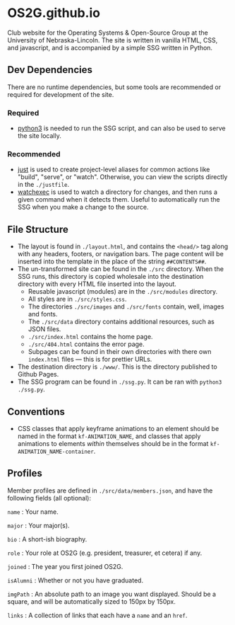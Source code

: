 # OS2G.github.io

Club website for the Operating Systems & Open-Source Group at the University of
Nebraska-Lincoln.  The site is written in vanilla HTML, CSS, and javascript,
and is accompanied by a simple SSG written in Python.

## Dev Dependencies

There are no runtime dependencies, but some tools are recommended or required
for development of the site.

### Required

- [python3](https://www.python.org/) is needed to run the SSG script, and can
  also be used to serve the site locally.

### Recommended

- [just](https://github.com/casey/just) is used to create project-level
  aliases for common actions like "build", "serve", or "watch".  Otherwise,
  you can view the scripts directly in the `./justfile`.
- [watchexec](https://github.com/watchexec/watchexec) is used to watch a
  directory for changes, and then runs a given command when it detects them.
  Useful to automatically run the SSG when you make a change to the source.

## File Structure

- The layout is found in `./layout.html`, and contains the `<head/>` tag along
  with any headers, footers, or navigation bars.  The page content will be
  inserted into the template in the place of the string `##CONTENTS##`.
- The un-transformed site can be found in the `./src` directory.  When the SSG
  runs, this directory is copied wholesale into the destination directory with
  every HTML file inserted into the layout.
  - Reusable javascript (modules) are in the `./src/modules` directory.
  - All styles are in `./src/styles.css`.
  - The directories `./src/images` and `./src/fonts` contain, well, images and
    fonts.
  - The `./src/data` directory contains additional resources, such as JSON
    files.
  - `./src/index.html` contains the home page.
  - `./src/404.html` contains the error page.
  - Subpages can be found in their own directories with there own `index.html`
    files — this is for prettier URLs.
- The destination directory is `./www/`.  This is the directory published to
  Github Pages.
- The SSG program can be found in `./ssg.py`.  It can be ran with
  `python3 ./ssg.py`.

## Conventions

- CSS classes that apply keyframe animations to an element should be named in
  the format `kf-ANIMATION_NAME`, and classes that apply animations to elements
  *within* themselves should be in the format `kf-ANIMATION_NAME-container`.

## Profiles

Member profiles are defined in `./src/data/members.json`, and have the following
fields (all optional):

`name`
:   Your name.

`major`
:   Your major(s).

`bio`
:   A short-ish biography.

`role`
:   Your role at OS2G (e.g. president, treasurer, et cetera) if any.

`joined`
:   The year you first joined OS2G.

`isAlumni`
:   Whether or not you have graduated.

`imgPath`
:   An absolute path to an image you want displayed.  Should be a square,
    and will be automatically sized to 150px by 150px.

`links`
:   A collection of links that each have a `name` and an `href`.
